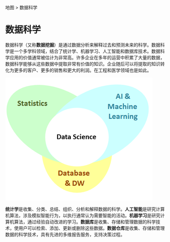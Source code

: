 地图 > 数据科学

# 数据科学

数据科学（又称**数据挖掘**）是通过数据分析来解释过去和预测未来的科学。数据科学是一个多学科领域，结合了统计学、机器学习、人工智能和数据库技术。数据科学应用的价值通常被估计为非常高。许多企业在多年的运营中积累了大量的数据，数据科学能够从这些数据中提取非常有价值的知识。企业随后可以将提取的知识转化为更多的客户、更多的销售和更大的利润。在工程和医学领域也是如此。

![](img/029f6e9d1e7c4fb30c18255375cdf962.jpg)

**统计学**是收集、分类、总结、组织、分析和解释数据的科学。**人工智能**是研究计算机算法，涉及模拟智能行为，以执行通常认为需要智能的活动。**机器学习**是研究计算机算法，通过经验自动改进的学习。**数据库**是收集、存储和管理数据的科学技术，使用户可以检索、添加、更新或删除这些数据。**数据仓库**是收集、存储和管理数据的科学技术，具有先进的多维报告服务，支持决策过程。
